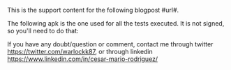 This is the support content for the following blogpost #url#.

The following apk is the one used for all the tests executed. It is not signed, so you'll need to do that:

If you have any doubt/question or comment, contact me through twitter https://twitter.com/warlockk87, or through linkedin https://www.linkedin.com/in/cesar-mario-rodriguez/ 
